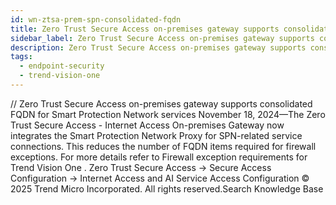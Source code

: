 ```yaml
---
id: wn-ztsa-prem-spn-consolidated-fqdn
title: Zero Trust Secure Access on-premises gateway supports consolidated FQDN for Smart Protection Network services
sidebar_label: Zero Trust Secure Access on-premises gateway supports consolidated FQDN for Smart Protection Network services
description: Zero Trust Secure Access on-premises gateway supports consolidated FQDN for Smart Protection Network services
tags:
  - endpoint-security
  - trend-vision-one
---
```


/*<![CDATA[*/ $('#title').html($('meta[name=map-description]').attr('content')); /*]]>*/ Zero Trust Secure Access on-premises gateway supports consolidated FQDN for Smart Protection Network services November 18, 2024—The Zero Trust Secure Access - Internet Access On-premises Gateway now integrates the Smart Protection Network Proxy for SPN-related service connections. This reduces the number of FQDN items required for firewall exceptions. For more details refer to Firewall exception requirements for Trend Vision One . Zero Trust Secure Access → Secure Access Configuration → Internet Access and AI Service Access Configuration © 2025 Trend Micro Incorporated. All rights reserved.Search Knowledge Base